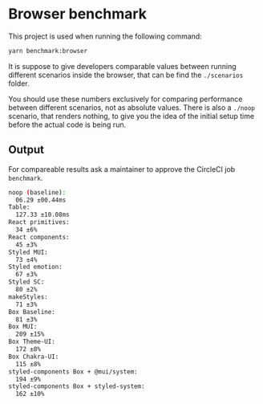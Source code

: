 # Browser benchmark

This project is used when running the following command:

```sh
yarn benchmark:browser
```

It is suppose to give developers comparable values between running different scenarios inside the browser, that can be find the `./scenarios` folder.

You should use these numbers exclusively for comparing performance between different scenarios, not as absolute values. There is also a `./noop` scenario, that renders nothing, to give you the idea of the initial setup time before the actual code is being run.

## Output

For compareable results ask a maintainer to approve the CircleCI job `benchmark`.

```sh
noop (baseline):
  06.29 ±00.44ms
Table:
  127.33 ±10.08ms
React primitives:
  34 ±6%
React components:
  45 ±3%
Styled MUI:
  73 ±4%
Styled emotion:
  67 ±3%
Styled SC:
  80 ±2%
makeStyles:
  71 ±3%
Box Baseline:
  81 ±3%
Box MUI:
  209 ±15%
Box Theme-UI:
  172 ±8%
Box Chakra-UI:
  115 ±8%
styled-components Box + @mui/system:
  194 ±9%
styled-components Box + styled-system:
  162 ±10%
```
